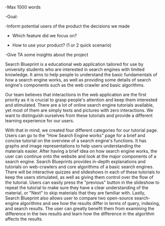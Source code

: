 -Max 1000 words

-Goal:

-Inform potential users of the product the decisions we made

* Which feature did we focus on?

* How to use your product? (1 or 2 quick scenario)

-Give TA some insights about the project



Search Blueprint is a educational web application tailored for use by university students who are interested in search engines with limited knowledge. It aims to help people to understand the basic fundamentals of how a search engine works, as well as providing some details of search engine's components such as the web crawler and basic algorithms. 

Our team believes that interactions in the web application are the first priority as it is crucial to grasp people's attention and keep them interested and stimulated. There are a lot of online search engine tutorials available, yet most of them are simply texts and pictures with zero interactions. We want to distinguish ourselves from these tutorials and provide a different learning experience for our users.

With that in mind, we created four different categories for our tutorial page. Users can go to the "How Search Engine works" page for a brief and concise tutorial on the overview of a search engine's functions. It has graphs and image representations to help users understanding the materials easier. After having a brief idea on how search engine works, the user can continue onto the website and look at the major components of a search engine. Search Blueprints provides in-depth explanations and tutorials on web-crawlers and core algorithms of a basic search engines. There will be interactive quizzes and slideshows in each of these tutorials to keep the users stimulated, as well as giving them control over the flow of the tutorial. Users can easily press the "previous" button in the slideshow to repeat the tutorial to make sure they have a clear understanding of the material, or "Next" to skip materials that they are familiar with. 
Lastly, Search Blueprint also allows user to compare two open-source search-engine algorithms and see how the results differ in terms of query, indexing, and search results. The user can greatly benefit them from examining the difference in the two results and learn how the difference in the algorithm affects the results.
